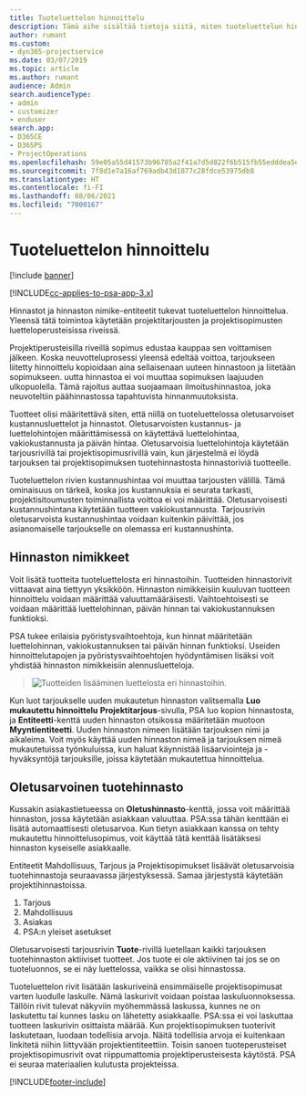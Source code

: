 ```yaml
---
title: Tuoteluettelon hinnoittelu
description: Tämä aihe sisältää tietoja siitä, miten tuoteluettelun hinnoittelu toimii Dynamics 365 Project Service Automationissa (PSA:ssa).
author: rumant
ms.custom:
- dyn365-projectservice
ms.date: 03/07/2019
ms.topic: article
ms.author: rumant
audience: Admin
search.audienceType:
- admin
- customizer
- enduser
search.app:
- D365CE
- D365PS
- ProjectOperations
ms.openlocfilehash: 59e05a55d41573b96785a2f41a7d5d822f6b515fb55edddea5ef1862b7694a1b
ms.sourcegitcommit: 7f8d1e7a16af769adb43d1877c28fdce53975db8
ms.translationtype: HT
ms.contentlocale: fi-FI
ms.lasthandoff: 08/06/2021
ms.locfileid: "7000167"
---
```

# <a name="product-catalog-pricing"></a>Tuoteluettelon hinnoittelu 

[!include [banner](../includes/psa-now-project-operations.md)]

[!INCLUDE[cc-applies-to-psa-app-3.x](../includes/cc-applies-to-psa-app-3x.md)]


Hinnastot ja hinnaston nimike-entiteetit tukevat tuoteluettelon hinnoittelua. Yleensä tätä toimintoa käytetään projektitarjousten ja projektisopimusten luetteloperusteisissa riveissä.

Projektiperusteisilla riveillä sopimus edustaa kauppaa sen voittamisen jälkeen. Koska neuvotteluprosessi yleensä edeltää voittoa, tarjoukseen liitetty hinnoittelu kopioidaan aina sellaisenaan uuteen hinnastoon ja liitetään sopimukseen. uutta hinnastoa ei voi muuttaa sopimuksen laajuuden ulkopuolella. Tämä rajoitus auttaa suojaamaan ilmoitushinnastoa, joka neuvoteltiin päähinnastossa tapahtuvista hinnanmuutoksista.

Tuotteet olisi määritettävä siten, että niillä on tuoteluettelossa oletusarvoiset kustannusluettelot ja hinnastot. Oletusarvoisten kustannus- ja luettelohintojen määrittämisessä on käytettävä luettelohintaa, vakiokustannusta ja päivän hintaa. Oletusarvoisia luettelohintoja käytetään tarjousrivillä tai projektisopimusrivillä vain, kun järjestelmä ei löydä tarjouksen tai projektisopimuksen tuotehinnastosta hinnastoriviä tuotteelle.

Tuoteluettelon rivien kustannushintaa voi muuttaa tarjousten välillä. Tämä ominaisuus on tärkeä, koska jos kustannuksia ei seurata tarkasti, projektisitoumusten toiminnallista voittoa ei voi määrittää. Oletusarvoisesti kustannushintana käytetään tuotteen vakiokustannusta. Tarjousrivin oletusarvoista kustannushintaa voidaan kuitenkin päivittää, jos asianomaiselle tarjoukselle on olemassa eri kustannushinta.

## <a name="price-list-items"></a>Hinnaston nimikkeet

Voit lisätä tuotteita tuoteluettelosta eri hinnastoihin. Tuotteiden hinnastorivit viittaavat aina tiettyyn yksikköön. Hinnaston nimikkeisiin kuuluvan tuotteen hinnoittelu voidaan määrittää valuuttamääräisesti. Vaihtoehtoisesti se voidaan määrittää luettelohinnan, päivän hinnan tai vakiokustannuksen funktioksi.

PSA tukee erilaisia pyöristysvaihtoehtoja, kun hinnat määritetään luettelohinnan, vakiokustannuksen tai päivän hinnan funktioksi. Useiden hinnoittelutapojen ja pyöristysvaihtoehtojen hyödyntämisen lisäksi voit yhdistää hinnaston nimikkeisiin alennusluetteloja. 

> ![Tuotteiden lisääminen luettelosta eri hinnastoihin.](media/basic-guide-16.png)

Kun luot tarjoukselle uuden mukautetun hinnaston valitsemalla **Luo mukautettu hinnoittelu** **Projektitarjous**-sivulla, PSA luo kopion hinnastosta, ja **Entiteetti**-kenttä uuden hinnaston otsikossa määritetään muotoon **Myyntientiteetti**. Uuden hinnaston nimeen lisätään tarjouksen nimi ja aikaleima. Voit myös käyttää uuden hinnaston nimeä ja tarjouksen nimeä mukautetuissa työnkuluissa, kun haluat käynnistää lisäarviointeja ja -hyväksyntöjä tarjouksille, joissa käytetään mukautettua hinnoittelua.

 
## <a name="default-product-price-list"></a>Oletusarvoinen tuotehinnasto
Kussakin asiakastietueessa on **Oletushinnasto**-kenttä, jossa voit määrittää hinnaston, jossa käytetään asiakkaan valuuttaa. PSA:ssa tähän kenttään ei lisätä automaattisesti oletusarvoa. Kun tietyn asiakkaan kanssa on tehty mukautettu hinnoittelusopimus, voit käyttää tätä kenttää lisätäksesi hinnaston kyseiselle asiakkaalle.

Entiteetit Mahdollisuus, Tarjous ja Projektisopimukset lisäävät oletusarvoisia tuotehinnastoja seuraavassa järjestyksessä. Samaa järjestystä käytetään projektihinnastoissa.

1.  Tarjous
2.  Mahdollisuus
3.  Asiakas
4.  PSA:n yleiset asetukset

Oletusarvoisesti tarjousrivin **Tuote**-rivillä luetellaan kaikki tarjouksen tuotehinnaston aktiiviset tuotteet. Jos tuote ei ole aktiivinen tai jos se on tuoteluonnos, se ei näy luettelossa, vaikka se olisi hinnastossa. 

Tuoteluettelon rivit lisätään laskuriveinä ensimmäiselle projektisopimusat varten luodulle laskulle. Nämä laskurivit voidaan poistaa laskuluonnoksessa. Tällöin rivit tulevat näkyviin myöhemmässä laskussa, kunnes ne on laskutettu tai kunnes lasku on lähetetty asiakkaalle. PSA:ssa ei voi laskuttaa tuotteen laskurivin osittaista määrää. Kun projektisopimuksen tuoterivit laskutetaan, luodaan todellisia arvoja. Näitä todellisia arvoja ei kuitenkaan linkitetä niihin liittyvään projektientiteettiin. Toisin sanoen tuoteperusteiset projektisopimusrivit ovat riippumattomia projektiperusteisesta käytöstä. PSA ei seuraa materiaalien kulutusta projekteissa.


[!INCLUDE[footer-include](../includes/footer-banner.md)]